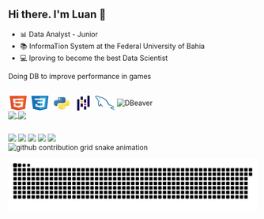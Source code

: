 ## Hi there. I'm Luan 👋

- 📊 Data Analyst - Junior
- 📚 InformaTion System at the Federal University of Bahia
- 💻 Iproving to become the best Data Scientist

Doing DB to improve performance in games

<div style="display: inline_block"><br>
  
  <img align="center" alt="Rafa-HTML" height="30" width="40" src="https://raw.githubusercontent.com/devicons/devicon/master/icons/html5/html5-original.svg">
  <img align="center" alt="Rafa-CSS" height="30" width="40" src="https://raw.githubusercontent.com/devicons/devicon/master/icons/css3/css3-original.svg">
  <img align="center" alt="Rafa-Python" height="30" width="40" src="https://raw.githubusercontent.com/devicons/devicon/master/icons/python/python-original.svg">
  <img align="center" alt="Pandas" height="30" width="40" src="https://raw.githubusercontent.com/devicons/devicon/master/icons/pandas/pandas-original.svg">
  <img align="center" alt="MySQL" height="30" width="40" src="https://raw.githubusercontent.com/devicons/devicon/master/icons/mysql/mysql-original.svg">
  <img align="center" alt="DBeaver" height="30" width="40" src="https://dbeaver.io/wp-content/uploads/2015/09/beaver-head.png">
</div>
  
<a href="https://github.com/LuanVBrito/github-readme-stats">
  <img height=200 align="center" src="https://github-readme-stats.vercel.app/api?username=LuanVBrito&theme=tokyonight" />
</a>
<a href="https://github.com/LuanVBrito/convoychat">
  <img height=200 align="center" src="https://github-readme-stats.vercel.app/api/top-langs?username=LuanVBrito&layout=compact&langs_count=8&card_width=320&theme=tokyonight" />
</a>

 ##
<div> 
  <a href="https://instagram.com/lu.anbrito" target="_blank"><img src="https://img.shields.io/badge/-Instagram-%23E4405F?style=for-the-badge&logo=instagram&logoColor=white" target="_blank"></a>
 	<a href="https://www.twitch.tv/loanz1" target="_blank"><img src="https://img.shields.io/badge/Twitch-9146FF?style=for-the-badge&logo=twitch&logoColor=white" target="_blank"></a>
  <a href="https://discord.gg/loan#6349" target="_blank"><img src="https://img.shields.io/badge/Discord-7289DA?style=for-the-badge&logo=discord&logoColor=white" target="_blank"></a> 
  <a href = "mailto:luannbdown@gmail.com"><img src="https://img.shields.io/badge/-Gmail-%23333?style=for-the-badge&logo=gmail&logoColor=white" target="_blank"></a>
  <a href="https://www.linkedin.com/in/luan-brito-61a112202" target="_blank"><img src="https://img.shields.io/badge/-LinkedIn-%230077B5?style=for-the-badge&logo=linkedin&logoColor=white" target="_blank"></a> 
  
</div>
<picture>
  <source media="(prefers-color-scheme: dark)" srcset="https://raw.githubusercontent.com/YourUser/LuanVBrito/output/github-contribution-grid-snake-dark.svg">
  <source media="(prefers-color-scheme: light)" srcset="https://raw.githubusercontent.com/YourUser/LuanVBrito/output/github-contribution-grid-snake.svg">
  <img alt="github contribution grid snake animation" src="https://raw.githubusercontent.com/YourUser/LuanVBrito/output/github-contribution-grid-snake.svg">


  ![Snake animation](https://raw.githubusercontent.com/LuanVBrito/LuanVBrito/output/github-contribution-grid-snake-dark.svg)

</picture>


